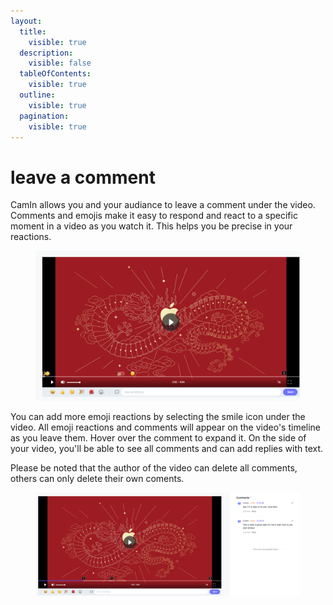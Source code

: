 ```yaml
---
layout:
  title:
    visible: true
  description:
    visible: false
  tableOfContents:
    visible: true
  outline:
    visible: true
  pagination:
    visible: true
---
```


# leave a comment

CamIn allows you and your audiance to leave a comment under the video. Comments and emojis make it easy to respond and react to a specific moment in a video as you watch it. This helps you be precise in your reactions.

<figure><img src="../.gitbook/assets/image (26).png" alt=""><figcaption></figcaption></figure>

You can add more emoji reactions by selecting the smile icon under the video. All emoji reactions and comments will appear on the video's timeline as you leave them. Hover over the comment to expand it. On the side of your video, you'll be able to see all comments and can add replies with text.

Please be noted that the author of the video can delete all comments, others can only delete their own coments.

<figure><img src="../.gitbook/assets/image (27).png" alt=""><figcaption></figcaption></figure>
